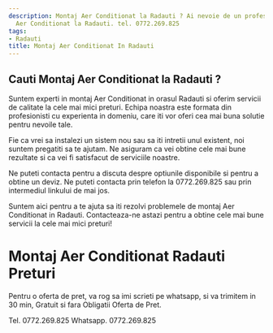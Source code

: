 ```yaml
---
description: Montaj Aer Conditionat la Radauti ? Ai nevoie de un profesionist in Montaj
  Aer Conditionat la Radauti. tel. 0772.269.825
tags:
- Radauti
title: Montaj Aer Conditionat In Radauti
---
```



## Cauti Montaj Aer Conditionat la Radauti ?

Suntem experti in montaj Aer Conditionat in orasul Radauti si oferim servicii de calitate la cele mai mici preturi. Echipa noastra este formata din profesionisti cu experienta in domeniu, care iti vor oferi cea mai buna solutie pentru nevoile tale. 

Fie ca vrei sa instalezi un sistem nou sau sa iti intretii unul existent, noi suntem pregatiti sa te ajutam. Ne asiguram ca vei obtine cele mai bune rezultate si ca vei fi satisfacut de serviciile noastre. 

Ne puteti contacta pentru a discuta despre optiunile disponibile si pentru a obtine un deviz. Ne puteti contacta prin telefon la 0772.269.825 sau prin intermediul linkului de mai jos. 

Suntem aici pentru a te ajuta sa iti rezolvi problemele de montaj Aer Conditionat in Radauti. Contacteaza-ne astazi pentru a obtine cele mai bune servicii la cele mai mici preturi!

# Montaj Aer Conditionat Radauti Preturi
Pentru o oferta de pret, va rog sa imi scrieti pe whatsapp, si va trimitem in 30 min, Gratuit si fara Obligatii Oferta de Pret.

Tel. 0772.269.825
Whatsapp. 0772.269.825